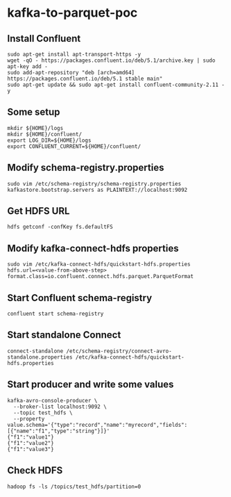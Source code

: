 # kafka-to-parquet-poc

## Install Confluent
```
sudo apt-get install apt-transport-https -y
wget -qO - https://packages.confluent.io/deb/5.1/archive.key | sudo apt-key add -
sudo add-apt-repository "deb [arch=amd64] https://packages.confluent.io/deb/5.1 stable main"
sudo apt-get update && sudo apt-get install confluent-community-2.11 -y
```
## Some setup
```
mkdir ${HOME}/logs
mkdir ${HOME}/confluent/
export LOG_DIR=${HOME}/logs
export CONFLUENT_CURRENT=${HOME}/confluent/
```
## Modify schema-registry.properties
```
sudo vim /etc/schema-registry/schema-registry.properties
kafkastore.bootstrap.servers as PLAINTEXT://localhost:9092
```
## Get HDFS URL
```
hdfs getconf -confKey fs.defaultFS
```
## Modify kafka-connect-hdfs properties
```
sudo vim /etc/kafka-connect-hdfs/quickstart-hdfs.properties
hdfs.url=<value-from-above-step>
format.class=io.confluent.connect.hdfs.parquet.ParquetFormat
```
## Start Confluent schema-registry
```
confluent start schema-registry
```
## Start standalone Connect
```
connect-standalone /etc/schema-registry/connect-avro-standalone.properties /etc/kafka-connect-hdfs/quickstart-hdfs.properties
```
## Start producer and write some values
```
kafka-avro-console-producer \
  --broker-list localhost:9092 \
  --topic test_hdfs \
  --property value.schema='{"type":"record","name":"myrecord","fields":[{"name":"f1","type":"string"}]}'
{"f1":"value1"}
{"f1":"value2"}
{"f1":"value3"}
```
## Check HDFS
```
hadoop fs -ls /topics/test_hdfs/partition=0
```
